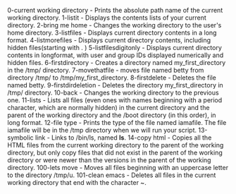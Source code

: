 0-current working directory - Prints the absolute path name of the current working directory.
1-listit - Displays the contents lists of your current directory.
2-bring me home - Changes the working directory to the user's home directory.
3-listfiles - Displays current directory contents in a long format.
4-listmorefiles - Displays current directory contents, including hidden files(starting with . )
5-listfilesdigitonly - Displays current directory contents in longformat, with user and group IDs displayed numerically and hidden files.
6-firstdirectory - Creates a directory named my_first_directory in the /tmp/ directory.
7-movethatfile - moves file named betty from directory /tmp/ to /tmp/my_first_directory.
8-firstdelete - Deletes the file named betty.
9-firstdirdeletion - Deletes the directory my_first_directory in /tmp/ directory.
10-back - Changes the working directory to the previous one.
11-lists - Lists all files (even ones with names beginning with a period character, which are normally hidden) in the current directory and the parent of the working directory and the /boot directory (in this order), in long format.
12-file type - Prints the type of the file named iamafile. The file iamafile will be in the /tmp directory when we will run your script.
13-symbolic link -  Links to /bin/ls, named __ls__.
14-copy html - Copies all the HTML files from the current working directory to the parent of the working directory, but only copy files that did not exist in the parent of the working directory or were newer than the versions in the parent of the working directory.
100-lets move - Moves all files beginning with an uppercase letter to the directory /tmp/u.
101-clean emacs - Deletes all files in the current working directory that end with the character ~.
